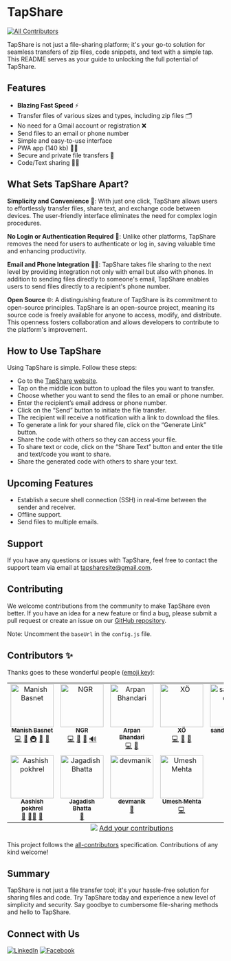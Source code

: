 # TapShare

<!-- ALL-CONTRIBUTORS-BADGE:START - Do not remove or modify this section -->

[![All Contributors](https://img.shields.io/badge/all_contributors-9-orange.svg?style=flat-square)](#contributors-)

<!-- ALL-CONTRIBUTORS-BADGE:END -->

TapShare is not just a file-sharing platform; it's your go-to solution for seamless transfers of zip files, code snippets, and text with a simple tap. This README serves as your guide to unlocking the full potential of TapShare.

## Features

- **Blazing Fast Speed** ⚡
- Transfer files of various sizes and types, including zip files 🗂️
- No need for a Gmail account or registration ❌
- Send files to an email or phone number
- Simple and easy-to-use interface
- PWA app (140 kb) 🧑‍💻
- Secure and private file transfers 🔐
- Code/Text sharing 🧑‍💻

## What Sets TapShare Apart?

**Simplicity and Convenience** 🚀: With just one click, TapShare allows users to effortlessly transfer files, share text, and exchange code between devices. The user-friendly interface eliminates the need for complex login procedures.

**No Login or Authentication Required** 🔑: Unlike other platforms, TapShare removes the need for users to authenticate or log in, saving valuable time and enhancing productivity.

**Email and Phone Integration** 📧📱: TapShare takes file sharing to the next level by providing integration not only with email but also with phones. In addition to sending files directly to someone's email, TapShare enables users to send files directly to a recipient's phone number.

**Open Source** 🌐: A distinguishing feature of TapShare is its commitment to open-source principles. TapShare is an open-source project, meaning its source code is freely available for anyone to access, modify, and distribute. This openness fosters collaboration and allows developers to contribute to the platform's improvement.

## How to Use TapShare

Using TapShare is simple. Follow these steps:

- Go to the [TapShare website](https://tapshare.xyz).
- Tap on the middle icon button to upload the files you want to transfer.
- Choose whether you want to send the files to an email or phone number.
- Enter the recipient’s email address or phone number.
- Click on the “Send” button to initiate the file transfer.
- The recipient will receive a notification with a link to download the files.
- To generate a link for your shared file, click on the “Generate Link” button.
- Share the code with others so they can access your file.
- To share text or code, click on the “Share Text” button and enter the title and text/code you want to share.
- Share the generated code with others to share your text.

## Upcoming Features

- Establish a secure shell connection (SSH) in real-time between the sender and receiver.
- Offline support.
- Send files to multiple emails.

## Support

If you have any questions or issues with TapShare, feel free to contact the support team via email at [tapsharesite@gmail.com](mailto:tapsharesite@gmail.com).

## Contributing

We welcome contributions from the community to make TapShare even better. If you have an idea for a new feature or find a bug, please submit a pull request or create an issue on our [GitHub repository](https://github.com/maheshbasnet089/tapShare).

Note: Uncomment the `baseUrl` in the `config.js` file.

## Contributors ✨

Thanks goes to these wonderful people ([emoji key](https://allcontributors.org/docs/en/emoji-key)):

<!-- ALL-CONTRIBUTORS-LIST:START - Do not remove or modify this section -->
<!-- prettier-ignore-start -->
<!-- markdownlint-disable -->
<table>
  <tbody>
    <tr>
      <td align="center" valign="top" width="20%"><a href="https://github.com/maheshbasnet089"><img src="https://avatars.githubusercontent.com/u/70196462?v=4?s=100" width="100px;" alt="Manish Basnet "/><br /><sub><b>Manish Basnet </b></sub></a><br /><a href="https://github.com/maheshbasnet089/tapShare/commits?author=maheshbasnet089" title="Code">💻</a> <a href="#ideas-maheshbasnet089" title="Ideas, Planning, & Feedback">🤔</a> <a href="#infra-maheshbasnet089" title="Infrastructure (Hosting, Build-Tools, etc)">🚇</a> <a href="#maintenance-maheshbasnet089" title="Maintenance">🚧</a> <a href="https://github.com/maheshbasnet089/tapShare/pulls?q=is%3Apr+reviewed-by%3Amaheshbasnet089" title="Reviewed Pull Requests">👀</a></td>
      <td align="center" valign="top" width="20%"><a href="https://tejbahadurkarki.com.np/"><img src="https://avatars.githubusercontent.com/u/72463407?v=4?s=100" width="100px;" alt="NGR"/><br /><sub><b>NGR</b></sub></a><br /><a href="https://github.com/maheshbasnet089/tapShare/commits?author=NGR-NP" title="Code">💻</a> <a href="#design-NGR-NP" title="Design">🎨</a> <a href="#maintenance-NGR-NP" title="Maintenance">🚧</a> <a href="#audio-NGR-NP" title="Audio">🔊</a></td>
      <td align="center" valign="top" width="20%"><a href="https://arpanbhandari.com.np"><img src="https://avatars.githubusercontent.com/u/92071427?v=4?s=100" width="100px;" alt="Arpan Bhandari"/><br /><sub><b>Arpan Bhandari</b></sub></a><br /><a href="https://github.com/maheshbasnet089/tapShare/commits?author=arpan404" title="Code">💻</a> <a href="#maintenance-arpan404" title="Maintenance">🚧</a></td>
      <td align="center" valign="top" width="20%"><a href="https://github.com/if1eight0sty"><img src="https://avatars.githubusercontent.com/u/83457080?v=4?s=100" width="100px;" alt="XÖ"/><br /><sub><b>XÖ</b></sub></a><br /><a href="https://github.com/maheshbasnet089/tapShare/commits?author=if1eight0sty" title="Code">💻</a> <a href="#design-if1eight0sty" title="Design">🎨</a> <a href="#maintenance-if1eight0sty" title="Maintenance">🚧</a></td>
      <td align="center" valign="top" width="20%"><a href="https://github.com/sandeshad100"><img src="https://avatars.githubusercontent.com/u/78026873?v=4?s=100" width="100px;" alt="sandeshad100"/><br /><sub><b>sandeshad100</b></sub></a><br /><a href="https://github.com/maheshbasnet089/tapShare/commits?author=sandeshad100" title="Code">💻</a> <a href="#design-sandeshad100" title="Design">🎨</a></td>
    </tr>
    <tr>
      <td align="center" valign="top" width="20%"><a href="https://github.com/0Aashish"><img src="https://avatars.githubusercontent.com/u/126847212?v=4?s=100" width="100px;" alt="Aashish pokhrel"/><br /><sub><b>Aashish pokhrel</b></sub></a><br /><a href="https://github.com/maheshbasnet089/tapShare/commits?author=0Aashish" title="Documentation">📖</a> <a href="#mentoring-0Aashish" title="Mentoring">🧑‍🏫</a> <a href="#question-0Aashish" title="Answering Questions">💬</a></td>
      <td align="center" valign="top" width="20%"><a href="https://github.com/ifeeldeveloper"><img src="https://avatars.githubusercontent.com/u/134189544?v=4?s=100" width="100px;" alt="Jagadish Bhatta"/><br /><sub><b>Jagadish Bhatta</b></sub></a><br /><a href="https://github.com/maheshbasnet089/tapShare/commits?author=ifeeldeveloper" title="Documentation">📖</a></td>
      <td align="center" valign="top" width="20%"><a href="https://github.com/devmanik"><img src="https://avatars.githubusercontent.com/u/142704843?v=4?s=100" width="100px;" alt="devmanik"/><br /><sub><b>devmanik</b></sub></a><br /><a href="https://github.com/maheshbasnet089/tapShare/commits?author=devmanik" title="Documentation">📖</a></td>
      <td align="center" valign="top" width="20%"><a href="https://github.com/UmeshMehta1"><img src="https://avatars.githubusercontent.com/u/120069900?v=4?s=100" width="100px;" alt="Umesh Mehta"/><br /><sub><b>Umesh Mehta</b></sub></a><br /><a href="https://github.com/maheshbasnet089/tapShare/commits?author=UmeshMehta1" title="Code">💻</a></td>
    </tr>
  </tbody>
  <tfoot>
    <tr>
      <td align="center" size="13px" colspan="5">
        <img src="https://raw.githubusercontent.com/all-contributors/all-contributors-cli/1b8533af435da9854653492b1327a23a4dbd0a10/assets/logo-small.svg">
          <a href="https://all-contributors.js.org/docs/en/bot/usage">Add your contributions</a>
        </img>
      </td>
    </tr>
  </tfoot>
</table>

<!-- markdownlint-restore -->
<!-- prettier-ignore-end -->

<!-- ALL-CONTRIBUTORS-LIST:END -->

This project follows the [all-contributors](https://github.com/all-contributors/all-contributors) specification. Contributions of any kind welcome!

## Summary

TapShare is not just a file transfer tool; it's your hassle-free solution for sharing files and code. Try TapShare today and experience a new level of simplicity and security. Say goodbye to cumbersome file-sharing methods and hello to TapShare.

## Connect with Us

[![LinkedIn](https://img.shields.io/badge/LinkedIn-0077B5?style=for-the-badge&logo=linkedin&logoColor=white)](https://www.linkedin.com/company/tapshare089/) [![Facebook](https://img.shields.io/badge/Facebook-1877F2?style=for-the-badge&logo=facebook&logoColor=white)](https://www.facebook.com/tapshare089)
